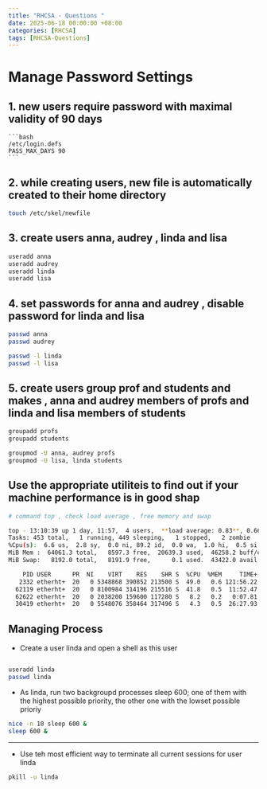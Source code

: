 ```yaml
---
title: "RHCSA - Questions "
date: 2025-06-18 00:00:00 +08:00
categories: [RHCSA]
tags: [RHCSA-Questions]
---
```


# Manage Password Settings 

## 1. new users require password with maximal validity of 90 days 

    ```bash
    /etc/login.defs 
    PASS_MAX_DAYS 90
    ```

## 2. while creating users, new file is automatically created to their home directory
```bash
touch /etc/skel/newfile  
```

## 3. create users anna, audrey , linda and lisa 
```bash 
useradd anna 
useradd audrey
useradd linda
useradd lisa 
```

## 4. set passwords for anna and audrey , disable password for linda and lisa

```bash
passwd anna 
passwd audrey 

passwd -l linda
passwd -l lisa 
```

## 5. create users group prof and students and makes , anna and audrey members of profs and linda and lisa members of students

```bash
groupadd profs 
groupadd students 

groupmod -U anna, audrey profs 
groupmod -U lisa, linda students
```


## Use the appropriate utiliteis to find out if your machine performance is in good shap

```bash
# command top , check load average , free memory and swap 

top - 13:10:39 up 1 day, 11:57,  4 users,  **load average: 0.83**, 0.66, 0.79
Tasks: 453 total,   1 running, 449 sleeping,   1 stopped,   2 zombie
%Cpu(s):  6.6 us,  2.8 sy,  0.0 ni, 89.2 id,  0.0 wa,  1.0 hi,  0.5 si,  0.0 st 
MiB Mem :  64061.3 total,   8597.3 free,  20639.3 used,  46258.2 buff/cache     
MiB Swap:   8192.0 total,   8191.9 free,      0.1 used.  43422.0 avail Mem 

    PID USER      PR  NI    VIRT    RES    SHR S  %CPU  %MEM     TIME+ COMMAND                                                                                                               
   2332 etherht+  20   0 5348868 390852 213500 S  49.0   0.6 121:56.22 gnome-shell                                                                                                           
  62119 etherht+  20   0 8100984 314196 215516 S  41.8   0.5  11:52.47 totem                                                                                                                 
  62622 etherht+  20   0 2038200 159600 117280 S   8.2   0.2   0:07.81 ptyxis                                                                                                                
  30419 etherht+  20   0 5548076 358464 317496 S   4.3   0.5  26:27.93 mksSandbox    

```

## Managing Process 

 - Create a user linda and open a shell as this user 
 
 ```bash

 useradd linda 
 passwd linda 
```
- As linda, run two backgroupd processes sleep 600; one of them with the highest possible priority, the other one with the lowset possible prioriy 
```bash 
nice -n 10 sleep 600 &
sleep 600 &
```
---

- Use teh most efficient way to terminate all current sessions for user linda
```bash 
pkill -u linda 
```
